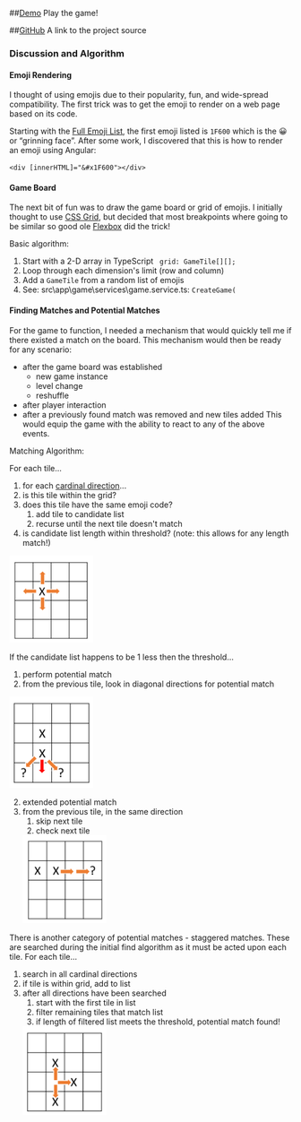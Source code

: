 
##[Demo](demo-0.2.0/) Play the game!

##[GitHub](https://github.com/daveteply/emoji-swap) A link to the project source

### Discussion and Algorithm

#### Emoji Rendering

I thought of using emojis due to their popularity, fun, and wide-spread compatibility. The first trick was to get the emoji to render on a web page based on its code.

Starting with the [Full Emoji List](https://unicode.org/emoji/charts/full-emoji-list.html), the first emoji listed is `1F600` which is the 😀 or “grinning face”. After some work, I discovered that this is how to render an emoji using Angular:

```
<div [innerHTML]="&#x1F600"></div>
```

#### Game Board

The next bit of fun was to draw the game board or grid of emojis. I initially thought to use [CSS Grid](https://developer.mozilla.org/en-US/docs/Web/CSS/CSS_Grid_Layout), but decided that most breakpoints where going to be similar so good ole [Flexbox](https://developer.mozilla.org/en-US/docs/Web/CSS/CSS_Flexible_Box_Layout/Basic_Concepts_of_Flexbox) did the trick!

Basic algorithm:

1. Start with a 2-D array in TypeScript ` grid: GameTile[][];`
2. Loop through each dimension's limit (row and column)
3. Add a `GameTile` from a random list of emojis
4. See: src\app\game\services\game.service.ts: `CreateGame(`

#### Finding Matches and Potential Matches

For the game to function, I needed a mechanism that would quickly tell me if there existed a match on the board.  This mechanism would then be ready for any scenario:
- after the game board was established
  - new game instance
  - level change
  - reshuffle
- after player interaction
- after a previously found match was removed and new tiles added
This would equip the game with the ability to react to any of the above events.

Matching Algorithm:

For each tile...
1. for each [cardinal direction](https://en.wikipedia.org/wiki/Cardinal_direction)...
  1. is this tile within the grid? 
  2. does this tile have the same emoji code?
     1. add tile to candidate list
     1. recurse until the next tile doesn't match
  3. is candidate list length within threshold? (note: this allows for any length match!)
  <img src="images/find-matches.png" alt="find matches diagram" width="150px" />
  
If the candidate list happens to be 1 less then the threshold...
1. perform potential match
  1. from the previous tile, look in diagonal directions for potential match
  <img src="images/potential.png" alt="find potential matches diagram" width="150px" />
  
2. extended potential match
  1. from the previous tile, in the same direction
       1. skip next tile
       2. check next tile
       <img src="images/potential-extended.png" alt="find extended potential matches diagram" width="150px" />

There is another category of potential matches - staggered matches. These are searched during the initial find algorithm as it must be acted upon each tile.
For each tile...
1. search in all cardinal directions
2. if tile is within grid, add to list
3. after all directions have been searched
   1. start with the first tile in list
   2. filter remaining tiles that match list
   3. if length of filtered list meets the threshold, potential match found!
   <img src="images/potential-staggered.png" alt="find staggered potential matches diagram" width="150px" />

<!-- You can use the [editor on GitHub](https://github.com/daveteply/emoji-swap/edit/gh-pages/index.md) to maintain and preview the content for your website in Markdown files.

Whenever you commit to this repository, GitHub Pages will run [Jekyll](https://jekyllrb.com/) to rebuild the pages in your site, from the content in your Markdown files.

### Markdown

Markdown is a lightweight and easy-to-use syntax for styling your writing. It includes conventions for

```markdown
Syntax highlighted code block

# Header 1

## Header 2

### Header 3

- Bulleted
- List

1. Numbered
2. List

**Bold** and _Italic_ and `Code` text

[Link](url) and ![Image](src)
```

For more details see [GitHub Flavored Markdown](https://guides.github.com/features/mastering-markdown/).

### Jekyll Themes

Your Pages site will use the layout and styles from the Jekyll theme you have selected in your [repository settings](https://github.com/daveteply/emoji-swap/settings). The name of this theme is saved in the Jekyll `_config.yml` configuration file.

### Support or Contact

Having trouble with Pages? Check out our [documentation](https://docs.github.com/categories/github-pages-basics/) or [contact support](https://github.com/contact) and we’ll help you sort it out. -->
